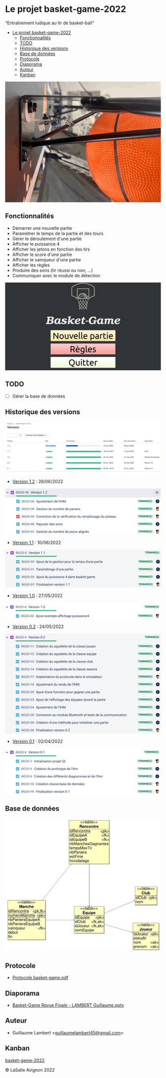 # Le projet basket-game-2022

“Entraînement ludique au tir de basket-ball“

- [Le projet basket-game-2022](#le-projet-basket-game-2022)
  - [Fonctionnalités](#fonctionnalités)
  - [TODO](#todo)
  - [Historique des versions](#historique-des-versions)
  - [Base de données](#base-de-données)
  - [Protocole](#protocole)
  - [Diaporama](#diaporama)
  - [Auteur](#auteur)
  - [Kanban](#kanban)

![](images/basket-game-ec.gif)

## Fonctionnalités

- Démarrer une nouvelle partie
- Paramétrer le temps de la partie et des tours
- Gérer le déroulement d'une partie
- Afficher le puissance 4
- Afficher les jetons en fonction des tirs
- Afficher le score d'une partie
- Afficher le vainqueur d'une partie
- Afficher les règles
- Produire des sons (tir réussi ou non, ...)
- Communiquer avec le module de détection

![](images/basket-game.gif)

## TODO

- [ ] Gérer la base de données

## Historique des versions

![](images/jira-versions-basket-game.png)

- [Version 1.2](https://github.com/btssn-lasalle-84/basket-game-2022/releases/tag/1.2) : 28/06/2022

![](images/version-1.2.png)

- [Version 1.1](https://github.com/btssn-lasalle-84/basket-game-2022/releases/tag/1.1) : 10/06/2022

![](images/version-1.1.png)

- [Version 1.0](https://github.com/btssn-lasalle-84/basket-game-2022/releases/tag/1.0) : 27/05/2022

![](images/version-1.0.png)

- [Version 0.2](https://github.com/btssn-lasalle-84/basket-game-2022/releases/tag/0.2) : 24/05/2022

![](images/version-0.2.png)

- [Version 0.1](https://github.com/btssn-lasalle-84/basket-game-2022/releases/tag/0.1) : 02/04/2022

![](images/version-0.1.png)

## Base de données

![](images/schema-bdd-basket-game-v0.2.png)

## Protocole

- [Protocole basket-game.pdf](docs/Protocole%20basket-game.pdf)

## Diaporama

- [Basket-Game Revue Finale - LAMBERT Guillaume.pptx](docs/Basket-Game%20Revue%20Finale%20-%20LAMBERT%20Guillaume.pptx)

## Auteur

- Guillaume Lambert <<guillaumelambert45@gmail.com>>

## Kanban

[basket-game-2022](https://github.com/btssn-lasalle-84/basket-game-2022/projects/1)

©️ LaSalle Avignon 2022
